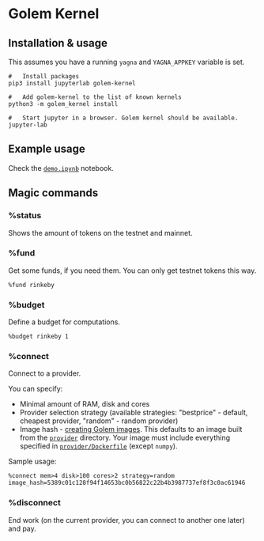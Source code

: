 # Golem Kernel

## Installation & usage

This assumes you have a running `yagna` and `YAGNA_APPKEY` variable is set.

```
#   Install packages
pip3 install jupyterlab golem-kernel

#   Add golem-kernel to the list of known kernels
python3 -m golem_kernel install

#   Start jupyter in a browser. Golem kernel should be available.
jupyter-lab
```

## Example usage

Check the [`demo.ipynb`](demo.ipynb) notebook.

## Magic commands

### %status

Shows the amount of tokens on the testnet and mainnet.

### %fund

Get some funds, if you need them. You can only get testnet tokens this way.

```
%fund rinkeby
```

### %budget

Define a budget for computations.

```
%budget rinkeby 1
```

### %connect

Connect to a provider.

You can specify:

*   Minimal amount of RAM, disk and cores
*   Provider selection strategy (available strategies: "bestprice" - default, cheapest provider, "random" - random provider)
*   Image hash - [creating Golem images](https://handbook.golem.network/requestor-tutorials/vm-runtime/convert-a-docker-image-into-a-golem-image). This
    defaults to an image built from the [`provider`](provider) directory. Your image must include everything specified in [`provider/Dockerfile`](provider/Dockerfile) (except `numpy`).

Sample usage:

```
%connect mem>4 disk>100 cores>2 strategy=random image_hash=5389c01c128f94f14653bc0b56822c22b4b3987737ef8f3c0ac61946
```

### %disconnect

End work (on the current provider, you can connect to another one later) and pay.
